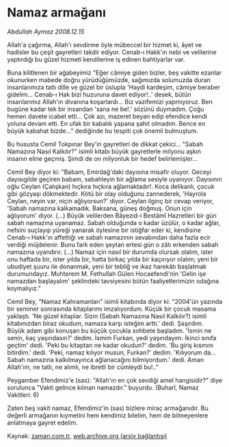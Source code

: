 # Namaz armağanı

*Abdullah Aymaz 2008.12.15*

<tr><td class="metin" colspan="2" style="padding-top: 20px; padding-left: 5px; padding-right: 10px;">Allah'a çağırma, Allah'ı sevdirme öyle mübeccel bir hizmet ki, âyet ve hadisler bu çeşit gayretleri takdir ediyor. Cenab-ı Hakk'ın nebi ve velilerine yaptırdığı bu güzel hizmeti kendilerine iş edinen bahtiyarlar var.</td></tr><tr><td class="metin" colspan="2" style="padding-top: 20px; padding-left: 5px; padding-right: 10px;"><p>Buna kilitlenen bir ağabeyimiz "Eğer câmiye giden bizler, beş vakitte ezanlar okunurken mabede doğru yürüdüğümüzde, sağımızda solumuzda duran insanlarımıza tatlı dille ve güzel bir üslupla 'Haydi kardeşim, câmiye beraber gidelim... Cenab-ı Hak bizi huzuruna davet ediyor!..' desek, bütün insanlarımız Allah'ın divanına koşarlardı... Biz vazifemizi yapmıyoruz. Ben bugüne kadar tek bir insandan 'sana ne be!.' sözünü duymadım. Çoğu hemen davete icabet etti... Çok azı, mazeret beyan edip efendice kendi yoluna devam etti. En ufak bir kabalık yapana şahit olmadım. Bence en büyük kabahat bizde..." dediğinde bu tespiti çok önemli bulmuştum. 
<p> Bu hususta Cemil Tokpınar Bey'in gayretleri de dikkat çekici... "Sabah Namazına Nasıl Kalkılır?" isimli kitabı büyük gayretlerle milyonu aşkın insanın eline geçmiş. Şimdi de on milyonluk bir hedef belirlemişler...
<p> Cemil Bey diyor ki: "Babam, Emirdağ'daki dayısına misafir oluyor. Geceyi dayısıgilde geçiren babam, sabahleyin bir ağlama sesiyle uyanıyor. Dayısının oğlu Ceylan (Çalışkan) hıçkıra hıçkıra ağlamaktadır!. Koca delikanlı, çocuk gibi gözyaşı dökmektedir. Kötü bir olay olduğunu zannederek, 'Hayrola Ceylan, neyin var, niçin ağlıyorsun?' diyor. Ceylan ilginç bir cevap veriyor, 'Sabah namazına kalkamadık. Baksana, güneş doğmuş. Onun için ağlıyorum' diyor. (...) Büyük velilerden Bâyezid-i Bestâmî Hazretleri bir gün sabah namazına uyanamaz. Sabah olduğunda o kadar üzülür, o kadar ağlar, nefsini suçlayıp yüreği yanarak öylesine bir istiğfar eder ki, kendisine Cenab-ı Hakk'ın affettiği ve sabah namazının sevabından daha fazla ecir verdiği müjdelenir. Bunu fark eden şeytan ertesi gün o zâtı erkenden sabah namazına uyandırır. (...) Namaz için nasıl bir durumda olursak olalım, ister onu haftada bir, ister yılda bir, hatta birkaç yılda bir kaçırıyor olalım; yeni bir ubudiyet şuuru ile donanmak, yeni bir tebliğ ve ikaz harekâtı başlatmak durumundayız. Muhterem M. Fethullah Gülen Hocaefendi'nin 'Gelin işe namazdan başlayalım' şeklindeki tavsiyesini bütün faaliyetlerimizin odağına koymalıyız." 
<p> Cemil Bey, "Namaz Kahramanları" isimli kitabında diyor ki: "2004'ün yazında bir seminer sonrasında kitaplarımı imzalıyordum. Küçük bir çocuk masama yaklaştı. 'Ne güzel kitaplar. Sizin (Sabah Namazına Nasıl Kalkılır?) isimli kitabınızdan biraz okudum, namaza karşı isteğim arttı.' dedi. Şaşırdım. Büyük adam gibi konuşan bu küçük çocukla sohbete başladım. 'İsmin ne senin, kaç yaşındasın?' dedim. İsmim Furkan, yedi yaşındayım. İkinci sınıfa geçtim' dedi. 'Peki bu kitaptan ne kadar okudun?' dedim. 'Bu giriş kısmını bitirdim.' dedi. 'Peki, namaz kılıyor musun, Furkan?' dedim. 'Kılıyorum da... Sabah namazına kalkılmayınca ağlanacağını bilmiyordum.' dedi. Aman Allah'ım, ne tatlı, ne alımlı, ne ibretli bir cümleydi bu!.." 
<p> Peygamber Efendimiz'e (sas): "Allah'ın en çok sevdiği amel hangisidir?" diye sorulunca "Vakti gelince kılınan namazdır." buyurdu. (Buharî, Namaz Vakitleri: 6)
<p> Zaten beş vakit namaz, Efendimiz'in (sas) bizlere miraç armağanıdır. Bu değerli armağanın kıymetini hem kendimiz bilelim, hem de bilmeyenlere anlatmaya gayret edelim. <br/></p></p></p></p></p></p></td></tr>

Kaynak: [zaman.com.tr](http://zaman.com.tr/yazar.do?yazino=770400), [web.archive.org (arşiv bağlantısı)](http://web.archive.org/web/20081225143803/http://zaman.com.tr:80/yazar.do?yazino=770400)
